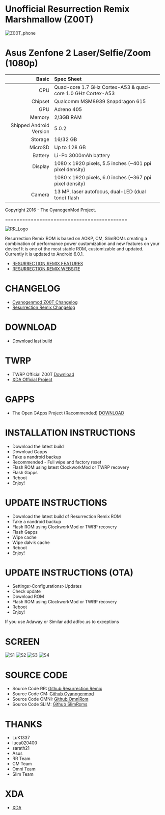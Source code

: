 #  Unofficial Resurrection Remix Marshmallow (Z00T) 

![Z00T_phone](https://wiki.cyanogenmod.org/images/thumb/0/05/Z00T.png/150px-Z00T.png)



Asus Zenfone 2 Laser/Selfie/Zoom (1080p)
===========================================

Basic   | Spec Sheet
-------:|:-------------------------
CPU     | Quad-core 1.7 GHz Cortex-A53 & quad-core 1.0 GHz Cortex-A53
Chipset | Qualcomm MSM8939 Snapdragon 615
GPU     | Adreno 405
Memory  | 2/3GB RAM
Shipped Android Version | 5.0.2
Storage | 16/32 GB
MicroSD | Up to 128 GB
Battery | Li-Po 3000mAh battery
Display | 1080 x 1920 pixels, 5.5 inches (~401 ppi pixel density)
        | 1080 x 1920 pixels, 6.0 inches (~367 ppi pixel density)
Camera  | 13 MP, laser autofocus, dual-LED (dual tone) flash

Copyright 2016 - The CyanogenMod Project.

===========================================

![RR_Logo](http://www.resurrectionremix.com/img/rr_logo_128x128.png)



Resurrection Remix ROM is based on AOKP, CM, SlimROMs creating a combination of performance power customization and new features on your device!
It is one of the most stable ROM, customizable and updated.
Currently it is updated to Android 6.0.1.

- [RESURRECTION REMIX FEATURES](http://www.resurrectionremix.com/#features)
- [RESURRECTION REMIX WEBSITE](http://resurrectionremix.com/)

# CHANGELOG

- [Cyanogenmod Z00T Changelog](https://www.cmxlog.com/13/Z00T/)
- [Resurrection Remix Changelog](https://gist.github.com/westcripp/8874051)


# DOWNLOAD

- [Download last build](http://adfoc.us/3557721)

# TWRP

- TWRP Official Z00T  [Download](https://dl.twrp.me/Z00T/)
- [XDA Official Project](http://forum.xda-developers.com/zenfone-2-laser/orig-development/recovery-twrp-3-0-0-0-touch-recovery-t3317513)

# GAPPS

- The Open GApps Project (Racommended) [DOWNLOAD](http://opengapps.org/) 

# INSTALLATION INSTRUCTIONS

- Download the latest build
- Download Gapps
- Take a nandroid backup
- Recommended - Full wipe and factory reset
- Flash ROM using latest ClockworkMod or TWRP recovery
- Flash Gapps
- Reboot
- Enjoy!

# UPDATE INSTRUCTIONS

- Download the latest build of Resurrection Remix ROM
- Take a nandroid backup
- Flash ROM using ClockworkMod or TWRP recovery
- Flash Gapps
- Wipe cache
- Wipe dalvik cache
- Reboot
- Enjoy!

# UPDATE INSTRUCTIONS (OTA)

- Settings>Configurations>Updates
- Check update
- Download ROM
- Flash ROM using ClockworkMod or TWRP recovery
- Reboot
- Enjoy!

If you use Adaway or Similar add  adfoc.us to exceptions

# SCREEN

![S1](http://s32.postimg.org/qcj3ey2ol/Screenshot_20160409_210644_jpg_key_f_Ima63e_Wn_QP_0.jpg)
![S2](http://s32.postimg.org/3qds27oyd/Screenshot_20160409_210721_png_key_z6_LGTk_K7_LBGh_F.png)
![S3](http://s32.postimg.org/fojxtui39/Screenshot_20160409_210757_png_key_v2so_f_g_Zv_Sm.png)
![S4](http://s32.postimg.org/tr5v8tnh1/Screenshot_20160409_210845_png_key_9_Xsvh_YOJNH_Zr.png)

# SOURCE CODE

- Source Code RR:  [Github Resurrection Remix](https://github.com/ResurrectionRemix) 
- Source Code CM:  [Github Cyanogenmod](https://github.com/CyanogenMod) 
- Source Code OMNI: [Github OmniRom](https://github.com/omnirom/) 
- Source Code SLIM:  [Github SlimRoms](https://github.com/SlimRoms/) 

# THANKS

- LuK1337
- luca020400
- sarath21
- Asus
- RR Team
- CM Team
- Omni Team
- Slim Team

# XDA

- [XDA](http://forum.xda-developers.com/zenfone-2-laser/development/rom-resurrection-remix-m-t3355391) 

